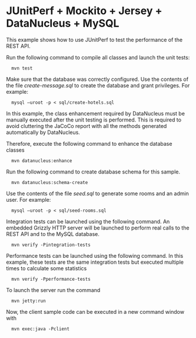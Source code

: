 JUnitPerf + Mockito + Jersey + DataNucleus + MySQL
==================================================

This example shows how to use JUnitPerf to test the performance of the REST API.

Run the following command to compile all classes and launch the unit tests:

      mvn test

Make sure that the database was correctly configured. Use the contents of the file *create-message.sql* to create the database and grant privileges. For example:

      mysql –uroot -p < sql/create-hotels.sql

In this example, the class enhancement required by DataNucleus must be manually executed after the unit testing is performed.
This is required to avoid cluttering the JaCoCo report with all the methods generated automatically by DataNucleus.

Therefore, execute the following command to enhance the database classes

      mvn datanucleus:enhance

Run the following command to create database schema for this sample.

      mvn datanucleus:schema-create

Use the contents of the file *seed.sql* to generate some rooms and an admin user. For example:

      mysql –uroot -p < sql/seed-rooms.sql

Integration tests can be launched using the following command. An embedded Grizzly HTTP server will be launched to perform real calls
to the REST API and to the MySQL database.

      mvn verify -Pintegration-tests

Performance tests can be launched using the following command. In this example, these tests are the same integration tests but executed
multiple times to calculate some statistics

      mvn verify -Pperformance-tests

To launch the server run the command

      mvn jetty:run

Now, the client sample code can be executed in a new command window with
      
      mvn exec:java -Pclient

